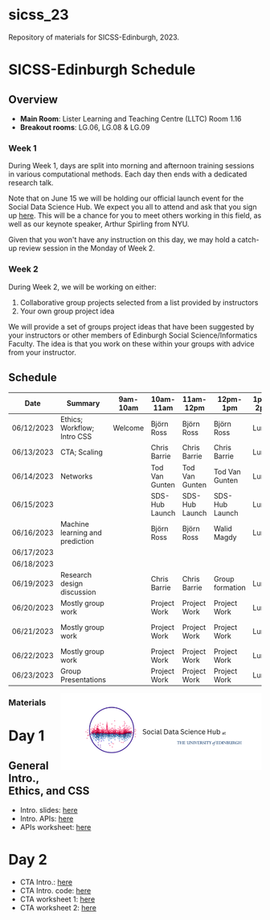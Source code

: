 # sicss_23

Repository of materials for SICSS-Edinburgh, 2023.

# **SICSS-Edinburgh Schedule**

## Overview

- **Main Room**: Lister Learning and Teaching Centre (LLTC) Room 1.16
- **Breakout rooms**: LG.06, LG.08 & LG.09 

### Week 1

During Week 1, days are split into morning and afternoon training sessions in various computational methods. Each day then ends with a dedicated research talk.

Note that on June 15 we will be holding our official launch event for the Social Data Science Hub. We expect you all to attend and ask that you sign up [here](https://www.eventbrite.co.uk/e/social-data-science-sds-hub-launch-tickets-630675396087). This will be a chance for you to meet others working in this field, as well as our keynote speaker, Arthur Spirling from NYU. 

Given that you won't have any instruction on this day, we may hold a catch-up review session in the Monday of Week 2. 

### Week 2

During Week 2, we will be working on either:

1. Collaborative group projects selected from a list provided by instructors
2. Your own group project idea

We will provide a set of groups project ideas that have been suggested by your instructors or other members of Edinburgh Social Science/Informatics Faculty. The idea is that you work on these within your groups with advice from your instructor.

## Schedule

| Date       | Summary                         |  9am-10am  | 10am-11am      | 11am-12pm      | 12pm-1pm        | 1pm-2pm | 2pm-3pm             | 3pm-4pm                          | 4pm-5pm                          | 5pm-6pm             |
| ---------- | ------------------------------- | --------------------------------- | -------------- | -------------- | --------------- | ------- | ------------------- | -------------------------------- | -------------------------------- | ------------------- |
| 06/12/2023 | Ethics; Workflow; Intro CSS     | Welcome |        Björn Ross       | Björn Ross   | Björn Ross    | Lunch   | Chris Barrie          | Chris Barrie                       | Abdullah Almaatouq               | Abdullah Almaatouq  |
| 06/13/2023 | CTA; Scaling                    |                                    | Chris Barrie   | Chris Barrie   | Chris Barrie    | Lunch   | Ugur Ozdemir        | Ugur Ozdemir                     | Paola Tubaro                     | Paola Tubaro        |
| 06/14/2023 | Networks                        |                                   | Tod Van Gunten  | Tod Van Gunten | Tod Van Gunten  | Lunch   | Tod Van Gunten      | Tod Van Gunten                    | Alumni Panel                     | Alumni Panel        |
| 06/15/2023 |                                 |                                  | SDS-Hub Launch | SDS-Hub Launch | SDS-Hub Launch  | Lunch   | SDS-Hub Launch      | SDS-Hub Launch                   | SDS-Hub Launch                   | SDS-Hub Launch      |
| 06/16/2023 | Machine learning and prediction |                                   | Björn Ross      | Björn Ross      | Walid Magdy     | Lunch   | Walid Magdy         | Walid Magdy                      | Aybuke Atalay                    | Aybuke Atalay       |
| 06/17/2023 |                                 |                                   |                |                |                 |    |                     |                                  |                                  |                     |
| 06/18/2023 |                                 |                                   |                |                |                 |         |                     |                                  |                                  |                     |
| 06/19/2023 | Research design discussion      |                                   | Chris Barrie   | Chris Barrie   | Group formation | Lunch   | Project Work        | Project Work                     | Dilara Kekulluoglu               | Dilara Kekulluoglu  |
| 06/20/2023 | Mostly group work               |                                   | Project Work   | Project Work   | Project Work    | Lunch   | Project Work        | Project Work                     | Akin Unver                       | Akin Unver          |
 06/21/2023 | Mostly group work               |                                  | Project Work   | Project Work   | Project Work    | Lunch   | Adam Chalmers         | Project Work/Generative AI event | Project Work/Generative AI event | Project Work        |
| 06/22/2023 | Mostly group work               |                                  | Project Work   | Project Work   | Project Work    | Lunch   | Project Work        | Project Work                     | Project Work                     | Project Work        |
| 06/23/2023 | Group Presentations             |                                   | Project Work   | Project Work   | Project Work    | Lunch   | Group Presentations | Group Presentations              | Group Presentations              | Group Presentations |


<div style="float:right; margin: 0px 0px 10px 10px;"><img  src="images/sdsletterhead3.png"  width="400" /></div>

### Materials

# Day 1

## General Intro., Ethics, and CSS

- Intro. slides: [here](https://raw.githack.com/cjbarrie/sicss_23/main/000_intro.html)
- Intro. APIs: [here](https://raw.githack.com/cjbarrie/sicss_23/main/01_apis.html)
- APIs worksheet: [here](https://raw.githack.com/cjbarrie/sicss_23/main/02_apis_example.html)

# Day 2

- CTA Intro.: [here](https://docs.google.com/presentation/d/e/2PACX-1vQtIyFyGG7dc_DLuNy3iI9wEmGyZfRG8qChHr56c6Bd5kWO3RRskidCslBfJBy3-RS5D3tFR_CTa7Bi/pub?start=true&loop=false&delayms=3000)
- CTA Intro. code: [here](https://raw.githack.com/cjbarrie/sicss_23/main/05_cta.html)
- CTA worksheet 1: [here](https://raw.githack.com/cjbarrie/sicss_23/main/05_cta_notebook1.html)
- CTA worksheet 2: [here](https://raw.githack.com/cjbarrie/sicss_23/main/05_cta_notebook2.html)

